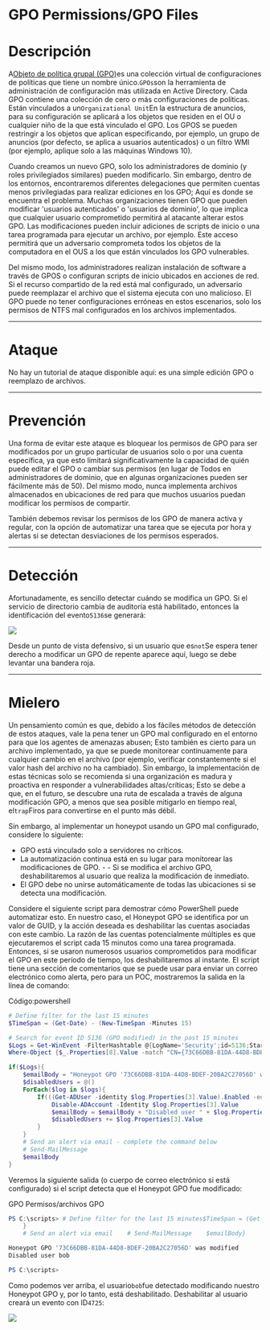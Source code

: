 # GPO Permissions/GPO Files

# **Descripción**

A[Objeto de política grupal (GPO)](https://learn.microsoft.com/en-us/previous-versions/windows/desktop/policy/group-policy-objects)es una colección virtual de configuraciones de políticas que tiene un nombre único.`GPOs`son la herramienta de administración de configuración más utilizada en Active Directory. Cada GPO contiene una colección de cero o más configuraciones de políticas. Están vinculados a un`Organizational Unit`En la estructura de anuncios, para su configuración se aplicará a los objetos que residen en el OU o cualquier niño de la que está vinculado el GPO. Los GPOS se pueden restringir a los objetos que aplican especificando, por ejemplo, un grupo de anuncios (por defecto, se aplica a usuarios autenticados) o un filtro WMI (por ejemplo, aplique solo a las máquinas Windows 10).

Cuando creamos un nuevo GPO, solo los administradores de dominio (y roles privilegiados similares) pueden modificarlo. Sin embargo, dentro de los entornos, encontraremos diferentes delegaciones que permiten cuentas menos privilegiadas para realizar ediciones en los GPO; Aquí es donde se encuentra el problema. Muchas organizaciones tienen GPO que pueden modificar 'usuarios autenticados' o 'usuarios de dominio', lo que implica que cualquier usuario comprometido permitirá al atacante alterar estos GPO. Las modificaciones pueden incluir adiciones de scripts de inicio o una tarea programada para ejecutar un archivo, por ejemplo. Este acceso permitirá que un adversario comprometa todos los objetos de la computadora en el OUS a los que están vinculados los GPO vulnerables.

Del mismo modo, los administradores realizan instalación de software a través de GPOS o configuran scripts de inicio ubicados en acciones de red. Si el recurso compartido de la red está mal configurado, un adversario puede reemplazar el archivo que el sistema ejecuta con uno malicioso. El GPO puede no tener configuraciones erróneas en estos escenarios, solo los permisos de NTFS mal configurados en los archivos implementados.

---

# **Ataque**

No hay un tutorial de ataque disponible aquí: es una simple edición GPO o reemplazo de archivos.

---

# **Prevención**

Una forma de evitar este ataque es bloquear los permisos de GPO para ser modificados por un grupo particular de usuarios solo o por una cuenta específica, ya que esto limitará significativamente la capacidad de quién puede editar el GPO o cambiar sus permisos (en lugar de Todos en administradores de dominio, que en algunas organizaciones pueden ser fácilmente más de 50). Del mismo modo, nunca implementa archivos almacenados en ubicaciones de red para que muchos usuarios puedan modificar los permisos de compartir.

También debemos revisar los permisos de los GPO de manera activa y regular, con la opción de automatizar una tarea que se ejecuta por hora y alertas si se detectan desviaciones de los permisos esperados.

---

# **Detección**

Afortunadamente, es sencillo detectar cuándo se modifica un GPO. Si el servicio de directorio cambia de auditoría está habilitado, entonces la identificación del evento`5136`se generará:

![](https://academy.hackthebox.com/storage/modules/176/A4/GPO-modified.png)

Desde un punto de vista defensivo, si un usuario que es`not`Se espera tener derecho a modificar un GPO de repente aparece aquí, luego se debe levantar una bandera roja.

---

# **Mielero**

Un pensamiento común es que, debido a los fáciles métodos de detección de estos ataques, vale la pena tener un GPO mal configurado en el entorno para que los agentes de amenazas abusen; Esto también es cierto para un archivo implementado, ya que se puede monitorear continuamente para cualquier cambio en el archivo (por ejemplo, verificar constantemente si el valor hash del archivo no ha cambiado). Sin embargo, la implementación de estas técnicas solo se recomienda si una organización es madura y proactiva en responder a vulnerabilidades altas/críticas; Esto se debe a que, en el futuro, se descubre una ruta de escalada a través de alguna modificación GPO, a menos que sea posible mitigarlo en tiempo real, el`trap`Firos para convertirse en el punto más débil.

Sin embargo, al implementar un honeypot usando un GPO mal configurado, considere lo siguiente:

- GPO está vinculado solo a servidores no críticos.
- La automatización continua está en su lugar para monitorear las modificaciones de GPO. - - Si se modifica el archivo GPO, deshabilitaremos al usuario que realiza la modificación de inmediato.
- El GPO debe no unirse automáticamente de todas las ubicaciones si se detecta una modificación.

Considere el siguiente script para demostrar cómo PowerShell puede automatizar esto. En nuestro caso, el Honeypot GPO se identifica por un valor de GUID, y la acción deseada es deshabilitar las cuentas asociadas con este cambio. La razón de las cuentas potencialmente múltiples es que ejecutaremos el script cada 15 minutos como una tarea programada. Entonces, si se usaron numerosos usuarios comprometidos para modificar el GPO en este período de tiempo, los deshabilitaremos al instante. El script tiene una sección de comentarios que se puede usar para enviar un correo electrónico como alerta, pero para un POC, mostraremos la salida en la línea de comando:

Código:powershell

```powershell
# Define filter for the last 15 minutes
$TimeSpan = (Get-Date) - (New-TimeSpan -Minutes 15)

# Search for event ID 5136 (GPO modified) in the past 15 minutes
$Logs = Get-WinEvent -FilterHashtable @{LogName='Security';id=5136;StartTime=$TimeSpan} -ErrorAction SilentlyContinue |`
Where-Object {$_.Properties[8].Value -match "CN={73C66DBB-81DA-44D8-BDEF-20BA2C27056D},CN=POLICIES,CN=SYSTEM,DC=EAGLE,DC=LOCAL"}

if($Logs){
    $emailBody = "Honeypot GPO '73C66DBB-81DA-44D8-BDEF-20BA2C27056D' was modified`r`n"
    $disabledUsers = @()
    ForEach($log in $logs){
        If(((Get-ADUser -identity $log.Properties[3].Value).Enabled -eq $true) -and ($log.Properties[3].Value -notin $disabledUsers)){
            Disable-ADAccount -Identity $log.Properties[3].Value
            $emailBody = $emailBody + "Disabled user " + $log.Properties[3].Value + "`r`n"
            $disabledUsers += $log.Properties[3].Value
        }
    }
    # Send an alert via email - complete the command below
    # Send-MailMessage
    $emailBody
}

```

Veremos la siguiente salida (o cuerpo de correo electrónico si está configurado) si el script detecta que el Honeypot GPO fue modificado:

GPO Permisos/archivos GPO

```powershell
PS C:\scripts> # Define filter for the last 15 minutes$TimeSpan = (Get-Date) - (New-TimeSpan -Minutes 15)# Search for event ID 5136 (GPO modified) in the past 15 minutes$Logs = Get-WinEvent -FilterHashtable @{LogName='Security';id=5136;StartTime=$TimeSpan} -ErrorAction SilentlyContinue |`Where-Object {$_.Properties[8].Value -match "CN={73C66DBB-81DA-44D8-BDEF-20BA2C27056D},CN=POLICIES,CN=SYSTEM,DC=EAGLE,DC=LOCAL"}if($Logs){    $emailBody = "Honeypot GPO '73C66DBB-81DA-44D8-BDEF-20BA2C27056D' was modified`r`n"    $disabledUsers = @()    ForEach($log in $logs){        # Write-Host "User performing the modification is " $log.Properties[3].Value        If(((Get-ADUser -identity $log.Properties[3].Value).Enabled -eq $true) -and ($log.Properties[3].Value -notin $disabledUsers)){            Disable-ADAccount -Identity $log.Properties[3].Value            $emailBody = $emailBody + "Disabled user " + $log.Properties[3].Value + "`r`n"            $disabledUsers += $log.Properties[3].Value        }
    }
    # Send an alert via email    # Send-MailMessage    $emailBody}

Honeypot GPO '73C66DBB-81DA-44D8-BDEF-20BA2C27056D' was modified
Disabled user bob

PS C:\scripts>

```

Como podemos ver arriba, el usuario`bob`fue detectado modificando nuestro Honeypot GPO y, por lo tanto, está deshabilitado. Deshabilitar al usuario creará un evento con ID`4725`:

![](https://academy.hackthebox.com/storage/modules/176/A4/userDisabled.png)